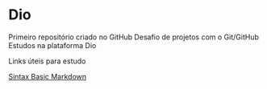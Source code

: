 # Dio
Primeiro repositório criado no GitHub
Desafio de projetos com o Git/GitHub
Estudos na plataforma Dio

Links úteis para estudo

[Sintax Basic Markdown](https://www.markdownguide.org/basic-syntax/)

